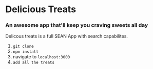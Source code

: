# Delicious Treats
### An awesome app that'll keep you craving sweets all day

Delicous treats is a full SEAN App with search capabilites.

1. `git clone`
2. `npm install`
3. navigate to `localhost:3000`
4. `add all the treats`
